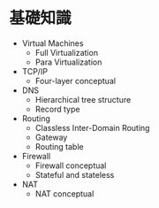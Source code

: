 # 基礎知識

- Virtual Machines
  - Full Virtualization
  - Para Virtualization
- TCP/IP
  - Four-layer conceptual
- DNS
  - Hierarchical tree structure
  - Record type
- Routing
  - Classless Inter-Domain Routing
  - Gateway
  - Routing table
- Firewall
  - Firewall conceptual
  - Stateful and stateless
- NAT
  - NAT conceptual
